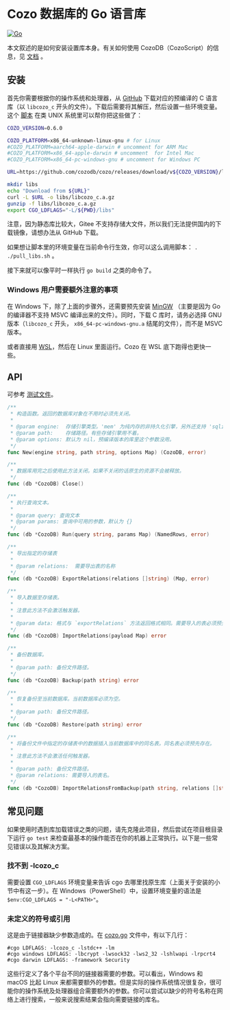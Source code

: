 # Cozo 数据库的 Go 语言库

[![Go](https://img.shields.io/github/v/release/cozodb/cozo-lib-go)](https://github.com/cozodb/cozo-lib-go)

本文叙述的是如何安装设置库本身。有关如何使用 CozoDB（CozoScript）的信息，见 [文档](https://docs.cozodb.org/zh_CN/latest/index.html) 。

## 安装

首先你需要根据你的操作系统和处理器，从 [GitHub](下载页面) 下载对应的预编译的 C 语言库（以 `libcozo_c` 开头的文件）。下载后需要将其解压，然后设置一些环境变量。这个 [脚本](pull_libs.sh) 在类 UNIX 系统里可以帮你把这些做了：

```bash
COZO_VERSION=0.6.0

COZO_PLATFORM=x86_64-unknown-linux-gnu # for Linux
#COZO_PLATFORM=aarch64-apple-darwin # uncomment for ARM Mac
#COZO_PLATFORM=x86_64-apple-darwin # uncomment  for Intel Mac
#COZO_PLATFORM=x86_64-pc-windows-gnu # uncomment for Windows PC

URL=https://github.com/cozodb/cozo/releases/download/v${COZO_VERSION}/libcozo_c-${COZO_VERSION}-${COZO_PLATFORM}.a.gz

mkdir libs
echo "Download from ${URL}"
curl -L $URL -o libs/libcozo_c.a.gz
gunzip -f libs/libcozo_c.a.gz
export CGO_LDFLAGS="-L/${PWD}/libs"
```

注意，因为静态库比较大，Gitee 不支持存储大文件，所以我们无法提供国内的下载镜像，请想办法从 GitHub 下载。

如果想让脚本里的环境变量在当前命令行生效，你可以这么调用脚本： `. ./pull_libs.sh` 。

接下来就可以像平时一样执行 `go build` 之类的命令了。

### Windows 用户需要额外注意的事项

在 Windows 下，除了上面的步骤外，还需要预先安装 [MinGW](https://www.mingw-w64.org/) （主要是因为 Go 的编译器不支持 MSVC 编译出来的文件）。同时，下载 C 库时，请务必选择 GNU 版本（`libcozo_c` 开头， `x86_64-pc-windows-gnu.a` 结尾的文件），而不是 MSVC 版本。

或者直接用 [WSL](https://learn.microsoft.com/en-us/windows/wsl/install)，然后在 Linux 里面运行。Cozo 在 WSL 底下跑得也更快一些。

## API

可参考 [测试文件](cozo_test.go)。

```go
/**
 * 构造函数。返回的数据库对象在不用时必须先关闭。
 *
 * @param engine:  存储引擎类型。'mem' 为纯内存的非持久化引擎，另外还支持 'sqlite'、'rocksdb' 等。
 * @param path:    存储路径。有些存储引擎用不着。
 * @param options: 默认为 nil，预编译版本的库里这个参数没用。
 */
func New(engine string, path string, options Map) (CozoDB, error)

/**
 * 数据库用完之后使用此方法关闭。如果不关闭的话原生的资源不会被释放。
 */
func (db *CozoDB) Close()

/**
 * 执行查询文本。
 *
 * @param query: 查询文本
 * @param params: 查询中可用的参数，默认为 {}
 */
func (db *CozoDB) Run(query string, params Map) (NamedRows, error)

/**
 * 导出指定的存储表
 *
 * @param relations:  需要导出表的名称
 */
func (db *CozoDB) ExportRelations(relations []string) (Map, error)

/**
 * 导入数据至存储表。
 *
 * 注意此方法不会激活触发器。
 *
 * @param data: 格式与 `exportRelations` 方法返回格式相同。需要导入的表必须预先存在。
 */
func (db *CozoDB) ImportRelations(payload Map) error

/**
 * 备份数据库。
 *
 * @param path: 备份文件路径。
 */
func (db *CozoDB) Backup(path string) error

/**
 * 恢复备份至当前数据库。当前数据库必须为空。
 *
 * @param path: 备份文件路径。
 */
func (db *CozoDB) Restore(path string) error

/**
 * 将备份文件中指定的存储表中的数据插入当前数据库中的同名表。同名表必须预先存在。
 *
 * 注意此方法不会激活任何触发器。
 *
 * @param path: 备份文件路径。
 * @param relations: 需要导入的表名。
 */
func (db *CozoDB) ImportRelationsFromBackup(path string, relations []string) error
```

## 常见问题

如果使用时遇到库加载错误之类的问题，请先克隆此项目，然后尝试在项目根目录下运行 `go test` 来检查最基本的操作能否在你的机器上正常执行。以下是一些常见错误以及其解决方案。

### 找不到 -lcozo_c

需要设置 `CGO_LDFLAGS` 环境变量来告诉 cgo 去哪里找原生库（上面关于安装的小节中有这一步）。在 Windows（PowerShell）中，设置环境变量的语法是 `$env:CGO_LDFLAGS = "-L<PATH>"`。

### 未定义的符号或引用

这是由于链接器缺少参数造成的。在 [cozo.go](cozo.go) 文件中，有以下几行：

```
#cgo LDFLAGS: -lcozo_c -lstdc++ -lm
#cgo windows LDFLAGS: -lbcrypt -lwsock32 -lws2_32 -lshlwapi -lrpcrt4
#cgo darwin LDFLAGS: -framework Security
```

这些行定义了各个平台不同的链接器需要的参数。可以看出，Windows 和 macOS 比起 Linux 来都需要额外的参数。但是实际的操作系统情况很复杂，很可能你的操作系统及处理器组合需要额外的参数。你可以尝试以缺少的符号名称在网络上进行搜索，一般来说搜索结果会指向需要链接的库名。